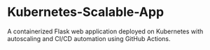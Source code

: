 # Kubernetes-Scalable-App
A containerized Flask web application deployed on Kubernetes with autoscaling and CI/CD automation using GitHub Actions.
